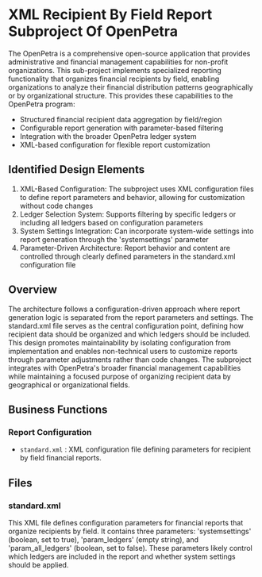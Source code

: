 # XML Recipient By Field Report Subproject Of OpenPetra

The OpenPetra is a comprehensive open-source application that provides administrative and financial management capabilities for non-profit organizations. This sub-project implements specialized reporting functionality that organizes financial recipients by field, enabling organizations to analyze their financial distribution patterns geographically or by organizational structure. This provides these capabilities to the OpenPetra program:

- Structured financial recipient data aggregation by field/region
- Configurable report generation with parameter-based filtering
- Integration with the broader OpenPetra ledger system
- XML-based configuration for flexible report customization

## Identified Design Elements

1. XML-Based Configuration: The subproject uses XML configuration files to define report parameters and behavior, allowing for customization without code changes
2. Ledger Selection System: Supports filtering by specific ledgers or including all ledgers based on configuration parameters
3. System Settings Integration: Can incorporate system-wide settings into report generation through the 'systemsettings' parameter
4. Parameter-Driven Architecture: Report behavior and content are controlled through clearly defined parameters in the standard.xml configuration file

## Overview
The architecture follows a configuration-driven approach where report generation logic is separated from the report parameters and settings. The standard.xml file serves as the central configuration point, defining how recipient data should be organized and which ledgers should be included. This design promotes maintainability by isolating configuration from implementation and enables non-technical users to customize reports through parameter adjustments rather than code changes. The subproject integrates with OpenPetra's broader financial management capabilities while maintaining a focused purpose of organizing recipient data by geographical or organizational fields.

## Business Functions

### Report Configuration
- `standard.xml` : XML configuration file defining parameters for recipient by field financial reports.

## Files
### standard.xml

This XML file defines configuration parameters for financial reports that organize recipients by field. It contains three parameters: 'systemsettings' (boolean, set to true), 'param_ledgers' (empty string), and 'param_all_ledgers' (boolean, set to false). These parameters likely control which ledgers are included in the report and whether system settings should be applied.

[Generated by the Sage AI expert workbench: 2025-03-30 02:22:57  https://sage-tech.ai/workbench]: #